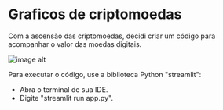 # Graficos de criptomoedas #

Com a ascensão das criptomoedas, decidi criar um código para acompanhar o valor das moedas digitais.

![image alt]()

Para executar o código, use a biblioteca Python "streamlit":

  - Abra o terminal de sua IDE.
  - Digite "streamlit run app.py".
    
